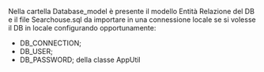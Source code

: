 Nella cartella Database_model è presente il modello Entità Relazione del DB e il file Searchouse.sql
da importare in una connessione locale se si volesse il DB in locale configurando opportunamente:
- DB_CONNECTION;
- DB_USER;
- DB_PASSWORD;
della classe AppUtil